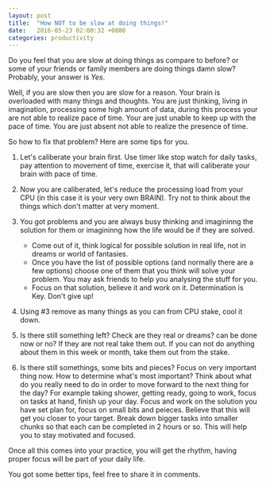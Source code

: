 ```yaml
---
layout: post
title:  "How NOT to be slow at doing things!"
date:   2016-05-23 02:00:32 +0800
categories: productivity
---
```

Do you feel that you are slow at doing things as compare to before? or some of your friends or family members are doing things damn slow? 
Probably, your answer is *Yes*.

Well, if you are slow then you are slow for a reason. Your brain is overloaded with many things and thoughts. You are just thinking, living in imagination, processing some high amount of data, during this process your are not able to realize pace of time. Your are just unable to keep up with the pace of time. You are just absent not able to realize the presence of time. 

So how to fix that problem? Here are some tips for you.  

1. Let's caliberate your brain first. Use timer like stop watch for daily tasks, pay attention to movement of time, exercise it, that will caliberate your brain with pace of time. 

2. Now you are caliberated, let's reduce the processing load from your CPU (in this case it is your very own BRAIN). Try not to think about the things which don't matter at very moment.  

3. You got problems and you are always busy thinking and imagininng the solution for them or imagininng how the life would be if they are solved.
    - Come out of it, think logical for possible solution in real life, not in dreams or world of fantasies.
    - Once you have the list of possible options (and normally there are a few options) choose one of them that you think will solve your problem. You may ask friends to help you analysing the stuff for you. 
    - Focus on that solution, believe it and work on it. Determination is Key. Don't give up!     
4. Using #3 remove as many things as you can from CPU stake, cool it down.

5. Is there still something left? Check are they real or dreams? can be done now or no? If they are not real take them out. If you can not do anything about them in this week or month, take them out from the stake. 

6. Is there still somethings, some bits and pieces? Focus on very important thing now. 
How to determine what's most important? Think about what do you really need to do in order to move forward to the next thing for the day? For example taking shower, getting ready, going to work, focus on tasks at hand, finish up your day. Focus and work on the solution you have set plan for, focus on small bits and peieces. Believe that this will get you closer to your target. Break down bigger tasks into smaller chunks so that each can be completed in 2 hours or so. This will help you to stay motivated and focused. 

Once all this comes into your practice, you will get the rhythm, having proper focus will be part of your daily life. 

You got some better tips, feel free to share it in comments. 
